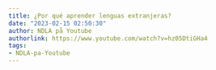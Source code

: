 ```yaml
---
title: ¿Por qué aprender lenguas extranjeras?
date: "2023-02-15 02:50:30"
author: NDLA på Youtube
authorlink: https://www.youtube.com/watch?v=hz05DtiGHa4
tags:
- NDLA-pa-Youtube
---
```

